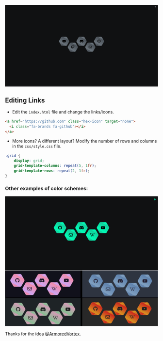 <img src="assets/default.png">

## Editing Links
- Edit the `index.html` file and change the links/icons.
```html
<a href="https://github.com" class="hex-icon" target="none">
  <i class="fa-brands fa-github"></i>
</a>
```            
- More icons? A different layout? Modify the number of rows and columns in the `css/style.css` file.
```css
.grid {
    display: grid;
    grid-template-columns: repeat(5, 1fr);
    grid-template-rows: repeat(2, 1fr);
}  
```

### Other examples of color schemes:
<img src="assets/examples.png">

Thanks for the idea [@ArmoredVortex](https://github.com/ArmoredVortex).